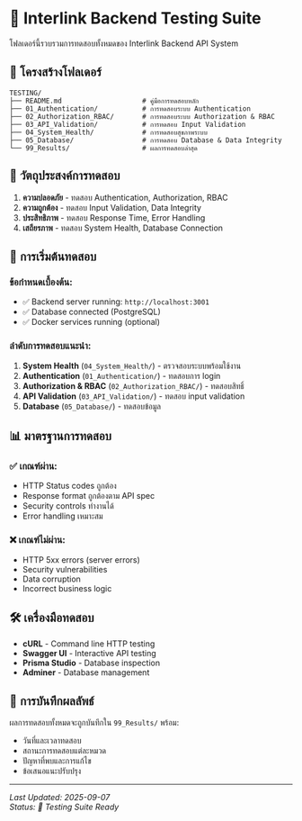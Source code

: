 # 🧪 Interlink Backend Testing Suite

โฟลเดอร์นี้รวบรวมการทดสอบทั้งหมดของ Interlink Backend API System

## 📁 โครงสร้างโฟลเดอร์

```
TESTING/
├── README.md                    # คู่มือการทดสอบหลัก
├── 01_Authentication/           # การทดสอบระบบ Authentication
├── 02_Authorization_RBAC/       # การทดสอบระบบ Authorization & RBAC
├── 03_API_Validation/           # การทดสอบ Input Validation
├── 04_System_Health/            # การทดสอบสุขภาพระบบ
├── 05_Database/                 # การทดสอบ Database & Data Integrity
└── 99_Results/                  # ผลการทดสอบล่าสุด
```

## 🎯 วัตถุประสงค์การทดสอบ

1. **ความปลอดภัย** - ทดสอบ Authentication, Authorization, RBAC
2. **ความถูกต้อง** - ทดสอบ Input Validation, Data Integrity
3. **ประสิทธิภาพ** - ทดสอบ Response Time, Error Handling
4. **เสถียรภาพ** - ทดสอบ System Health, Database Connection

## 🚀 การเริ่มต้นทดสอบ

### ข้อกำหนดเบื้องต้น:
- ✅ Backend server running: `http://localhost:3001`
- ✅ Database connected (PostgreSQL)
- ✅ Docker services running (optional)

### ลำดับการทดสอบแนะนำ:
1. **System Health** (`04_System_Health/`) - ตรวจสอบระบบพร้อมใช้งาน
2. **Authentication** (`01_Authentication/`) - ทดสอบการ login
3. **Authorization & RBAC** (`02_Authorization_RBAC/`) - ทดสอบสิทธิ์
4. **API Validation** (`03_API_Validation/`) - ทดสอบ input validation
5. **Database** (`05_Database/`) - ทดสอบข้อมูล

## 📊 มาตรฐานการทดสอบ

### ✅ เกณฑ์ผ่าน:
- HTTP Status codes ถูกต้อง
- Response format ถูกต้องตาม API spec
- Security controls ทำงานได้
- Error handling เหมาะสม

### ❌ เกณฑ์ไม่ผ่าน:
- HTTP 5xx errors (server errors)
- Security vulnerabilities
- Data corruption
- Incorrect business logic

## 🛠️ เครื่องมือทดสอบ

- **cURL** - Command line HTTP testing
- **Swagger UI** - Interactive API testing
- **Prisma Studio** - Database inspection
- **Adminer** - Database management

## 📝 การบันทึกผลลัพธ์

ผลการทดสอบทั้งหมดจะถูกบันทึกใน `99_Results/` พร้อม:
- วันที่และเวลาทดสอบ
- สถานะการทดสอบแต่ละหมวด
- ปัญหาที่พบและการแก้ไข
- ข้อเสนอแนะปรับปรุง

---

*Last Updated: 2025-09-07*  
*Status: 🧪 Testing Suite Ready*